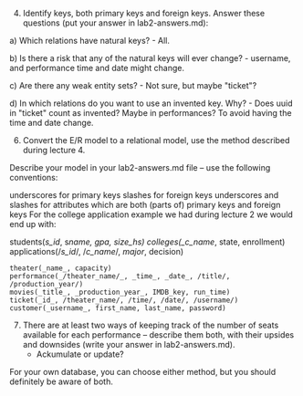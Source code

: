 4. Identify keys, both primary keys and foreign keys. Answer these questions (put your answer in lab2-answers.md):

a) Which relations have natural keys? - All.

b) Is there a risk that any of the natural keys will ever change? - username, and performance time and date might change.

c) Are there any weak entity sets? - Not sure, but maybe "ticket"?

d) In which relations do you want to use an invented key. Why? - Does uuid in "ticket" count as invented? Maybe in performances? To avoid having the time and date change.

6. Convert the E/R model to a relational model, use the method described during lecture 4.

Describe your model in your lab2-answers.md file – use the following conventions:

underscores for primary keys
slashes for foreign keys
underscores and slashes for attributes which are both (parts of) primary keys and foreign keys
For the college application example we had during lecture 2 we would end up with:

students(_s_id_, s*name, gpa, size_hs)
colleges(\_c_name*, state, enrollment)
applications(/_s_id_/, /_c_name_/, _major_, decision)

    theater(_name_, capacity)
    performance(_/theater_name/_, _time_, _date_, /title/, /production_year/)
    movies(_title_, _production_year_, IMDB_key, run_time)
    ticket(_id_, /theater_name/, /time/, /date/, /username/)
    customer(_username_, first_name, last_name, password)

7. There are at least two ways of keeping track of the number of seats available for each performance – describe them both, with their upsides and downsides (write your answer in lab2-answers.md).
   - Ackumulate or update?

For your own database, you can choose either method, but you should definitely be aware of both.
